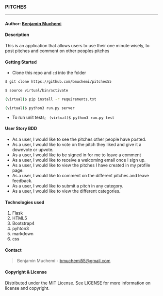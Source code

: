 ### **PITCHES**

****
#### Author: [Benjamin Muchemi](https://github.com/bmuchemi)

#### **Description**
This is an application that allows users to use their one minute wisely, to post pitches and comment on other peoples pitches
#### Getting Started
- Clone this repo and ```cd``` into the folder
```sh 
$ git clone https://github.com/bmuchemi/pitches55

$ source virtual/bin/activate

(virtual)$ pip install -r requirements.txt

(virtual)$ python3 run.py server
```
- To run unit tests; ``` (virtual)$ python3 run.py test```

#### **User Story BDD**
- As a user, I would like to see the pitches other people have posted.
- As a user, I would like to vote on the pitch they liked and give it a downvote or upvote.
- As a user, I would like to be signed in for me to leave a comment
- As a user, I would like to receive a welcoming email once I sign up.
- As a user, I would like to view the pitches I have created in my profile page.
- As a user, I would like to comment on the different pitches and leave feedback.
- As a user, I would like to submit a pitch in any category.
- As a user, I would like to view the different categories.

#### **Technologies used**
1. Flask
2. HTML5
3. Bootstrap4
4. pyhton3
5. markdown
6. css

#### **Contact**
>Benjamin Muchemi - bmuchemi55@gmail.com

#### **Copyright & License**
Distributed under the MIT License. See LICENSE for more information on license and copyright. 
